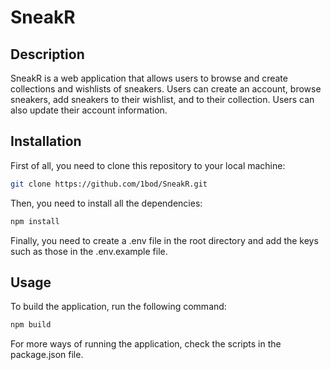 # SneakR

## Description

SneakR is a web application that allows users to browse and create collections and wishlists of sneakers. Users can create an account, browse sneakers, add sneakers to their wishlist, and to their collection. Users can also update their account information.

## Installation

First of all, you need to clone this repository to your local machine:

```bash
git clone https://github.com/1bod/SneakR.git
```

Then, you need to install all the dependencies:

```bash
npm install
```

Finally, you need to create a .env file in the root directory and add the keys such as those in the .env.example file.

## Usage

To build the application, run the following command:

```bash
npm build
```

For more ways of running the application, check the scripts in the package.json file.
